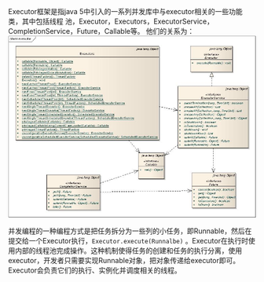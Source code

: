 Executor框架是指java 5中引入的一系列并发库中与executor相关的一些功能类，其中包括线程 池，Executor，Executors，ExecutorService，CompletionService，Future，Callable等。 他们的关系为：
![](/chapter4/411.jpg)

并发编程的一种编程方式是把任务拆分为一些列的小任务，即Runnable，然后在提交给一个Executor执行，`Executor.execute(Runnalbe)` 。Executor在执行时使用内部的线程池完成操作。这种机制使得任务的创建和任务的执行分离，使用executor，开发者只需要实现Runnable对象，把对象传递给executor即可。Executor会负责它们的执行、实例化并调度相关的线程。

